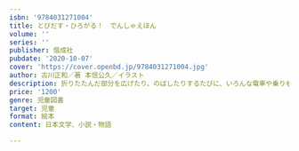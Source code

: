 ```yaml
---
isbn: '9784031271004'
title: とびだす・ひろがる！　でんしゃえほん
volume: ''
series: ''
publisher: 偕成社
pubdate: '2020-10-07'
cover: 'https://cover.openbd.jp/9784031271004.jpg'
author: 古川正和／著 本信公久／イラスト
description: 折りたたんだ部分を広げたり、のばしたりするたびに、いろんな電車や乗りものが登場する、たのしいしかけ絵。人気シリーズ最新刊。
price: '1200'
genre: 児童図書
target: 児童
format: 絵本
content: 日本文学、小説・物語

---
```

